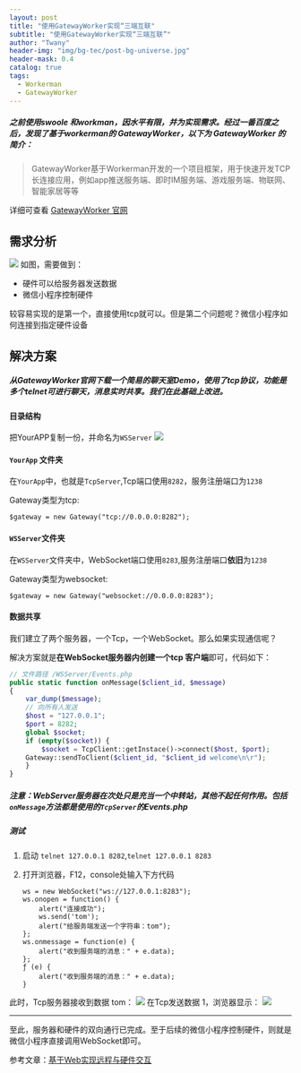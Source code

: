 ```yaml
---
layout: post
title: "使用GatewayWorker实现“三端互联"
subtitle: "使用GatewayWorker实现“三端互联”"
author: "Twany"
header-img: "img/bg-tec/post-bg-universe.jpg"
header-mask: 0.4
catalog: true
tags:
  - Workerman
  - GatewayWorker
---
```


##### 之前使用swoole 和workman，因水平有限，并为实现需求。经过一番百度之后，发现了基于workerman的 GatewayWorker，以下为 GatewayWorker 的简介：
> GatewayWorker基于Workerman开发的一个项目框架，用于快速开发TCP长连接应用，例如app推送服务端、即时IM服务端、游戏服务端、物联网、智能家居等等

详细可查看 [GatewayWorker 官网](https://www.workerman.net/doc)


## 需求分析
![](https://i.loli.net/2019/07/22/5d358ffba00ef70244.png)
如图，需要做到：
- 硬件可以给服务器发送数据
- 微信小程序控制硬件

较容易实现的是第一个，直接使用tcp就可以。但是第二个问题呢？微信小程序如何连接到指定硬件设备

## 解决方案
##### 从GatewayWorker官网下载一个简易的聊天室Demo，使用了tcp协议，功能是多个telnet可进行聊天，消息实时共享。我们在此基础上改进。
#### 目录结构
把YourAPP复制一份，并命名为`WSServer`
![](https://i.loli.net/2019/07/22/5d359e976eec692157.png)

#### `YourApp` 文件夹
在`YourApp`中，也就是`TcpServer`,Tcp端口使用`8282`，服务注册端口为`1238`

Gateway类型为tcp:

`$gateway = new Gateway("tcp://0.0.0.0:8282");`

#### `WSServer`文件夹
在`WSServer`文件夹中，WebSocket端口使用`8283`,服务注册端口**依旧**为`1238`

Gateway类型为websocket:

`$gateway = new Gateway("websocket://0.0.0.0:8283");`

#### 数据共享
我们建立了两个服务器，一个Tcp，一个WebSocket。那么如果实现通信呢？

解决方案就是**在WebSocket服务器内创建一个tcp 客户端**即可，代码如下：
```php
// 文件路径 /WSServer/Events.php
public static function onMessage($client_id, $message)
{
    var_dump($message);
    // 向所有人发送
    $host = "127.0.0.1";
    $port = 8282;
    global $socket;
    if (empty($socket)) {
        $socket = TcpClient::getInstace()->connect($host, $port);
    Gateway::sendToClient($client_id, "$client_id welcome\n\r");
    }
}
```

##### 注意：WebServer服务器在次处只是充当一个中转站，其他不起任何作用。包括`onMessage`方法都是使用的`TcpServer`的Events.php

##### 测试
1.  启动 `telnet 127.0.0.1 8282`,`telnet 127.0.0.1 8283`

2.  打开浏览器，F12，console处输入下方代码
    ```javascirpt
    ws = new WebSocket("ws://127.0.0.1:8283");
    ws.onopen = function() {
        alert("连接成功");
        ws.send('tom');
        alert("给服务端发送一个字符串：tom");
    };
    ws.onmessage = function(e) {
        alert("收到服务端的消息：" + e.data);
    };
    ƒ (e) {
        alert("收到服务端的消息：" + e.data);
    }
    ```
此时，Tcp服务器接收到数据 tom：
![](https://i.loli.net/2019/07/22/5d35a6c83e8cf10757.png)
在Tcp发送数据 1，浏览器显示：
![](https://i.loli.net/2019/07/22/5d35a6f7ee51014238.png)

<hr>

至此，服务器和硬件的双向通行已完成。至于后续的微信小程序控制硬件，则就是微信小程序直接调用WebSocket即可。

参考文章：[基于Web实现远程与硬件交互](https://blog.csdn.net/kangle0228/article/details/83109820)